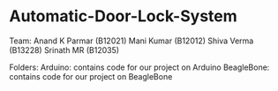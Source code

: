 # Automatic-Door-Lock-System

Team:
Anand K Parmar (B12021)
Mani Kumar (B12012)
Shiva Verma (B13228)
Srinath MR (B12035)

Folders:
Arduino:     contains code for our project on Arduino 
BeagleBone:  contains code for our project on BeagleBone 


